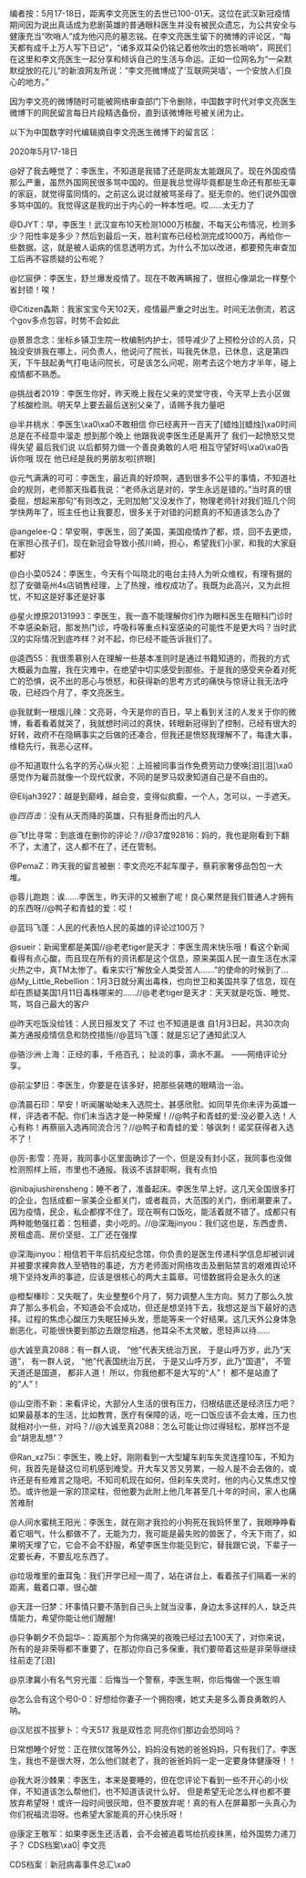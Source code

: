 编者按：5月17-18日，距离李文亮医生的去世已100-01天。这位在武汉新冠疫情期间因为说出真话成为悲剧英雄的普通眼科医生并没有被民众遗忘，为公共安全与健康充当“吹哨人”成为他闪亮的墓志铭。在李文亮医生留下的微博的评论区，“每天都有成千上万人写下日记”，“诸多双耳朵仍铭记着他吹出的悠长哨响”，网民们在这里和李文亮医生一起分享和倾诉自己的生活与命运。正如一位网名为“一朵默默绽放的花儿”的新浪网友所说：“李文亮微博成了‘互联网哭墙’，一个安放人们良心的地方。”

因为李文亮的微博随时可能被网络审查部门下令删除，中国数字时代对李文亮医生微博下的网民留言每日片段精选备份，直到该微博账号被关闭为止。 

以下为中国数字时代编辑摘自李文亮医生微博下的留言区：

2020年5月17-18日

@好了我去睡觉了：李医生，不知道是我错了还是网友太能跟风了。现在外国疫情那么严重，虽然外国网民很多骂中国的。但是我总觉得毕竟都是生命还有那些无辜的家庭，就觉得蛮同情的。之前这么说过就被骂圣母了。挺无奈的。他们说外国很多骂中国的。我觉得这是我的出于内心的一种本性吧。哎……太无力了

@DJYT：早，李医生！武汉宣布10天检测1000万核酸，不每天公布情况，检测多少？阳性率是多少？然后到最后一天，胜利宣布已经检测完成1000万，再给你一些数据。这，就是被人诟病的信息透明方式，为什么不加以改进，都要预先审查加工后再不容质疑的公布呢？

@忆宸伊：李医生，舒兰爆发疫情了。现在不敢再瞒报了，很担心像湖北一样整个省封锁！唉！

@Citizen螽斯：我家宝宝今天102天，疫情最严重之时出生。时间无法倒流，若这个gov多点包容，时势不会如此

@景景念念：坐标乡镇卫生院一枚编制内护士，领导减少了上预检分诊的人员，只独没安排我在哪上，问负责人，他说问了院长，叫我先休息，已休息，这是第四天，下午鼓起勇气打电话问院长，可是该怎么问呢，刚考去这个地方才半年，碰上疫情都不熟悉。

@挑战者2019：李医生你好，昨天晚上我在父亲的灵堂守夜，今天早上去小区做了核酸检测。明天早上要去最后送别父亲了，请赐予我力量吧

@半井桃水：李医生\xa0\xa0不敢相信 你已经离开一百天了[蜡烛][蜡烛]\xa0时间总是在不经意中溜走 想到那个晚上 他跟我说李医生还是离开了 我们一起愤怒又觉得失望 最后我们说 以后都努力做一个善良勇敢的人吧 相互守望好吗\xa0\xa0告诉你哦 现在 他已经是我的男朋友啦[挤眼]

@元气满满的可可：李医生，最近真的好烦啊，遇到很多不公平的事情，不知道社会的规则，老师那天指着我说：“老师永远是对的，学生永远是错的。”当时真的很委屈，想起来那句“有则改之，无则加勉”又没发作了，物理老师针对我们班几个同学快两年了，班主任也让我要忍，很多关于对错的问题真的不知道该怎么办了

@angelee-Q：早安啊，李医生，回了美国，美国疫情炸了都，烦，回不去更烦，在家担心孩子们，现在新冠会导致小孩川崎，担心，希望我们小家，和我的大家庭都好

@白小菜0524：李医生，今天有个叫晓北的电台主持人为听众维权，有理有据的怼了安徽亳州4s店销售经理，上了热搜，维权成功了。我既为此高兴，又为此担忧，不知这是好事还是好事

@星火燎原20131993：李医生，我一直不能理解你们作为眼科医生在眼科门诊时不幸感染新冠，那发热门诊，呼吸科等重点科室感染的可能性不是更大吗？当时武汉的实际情况到底咋样？对不起，你已经不能告诉我们了。

@逵西55：我很羡慕别人在理解一些基本准则时是通过书籍知道的，而我的方式大概最为血腥，我在灾难中，在绝望中切实感受到那些。于是我的感受夹杂着对死亡的恐惧，说不出的恶心与愤怒，和获得新的思考方式的痛快与惊讶让我无法呼吸，已经四个月了，李文亮医生。

@我就剩一根烟儿辣：文亮哥，今天是你的百日，早上看到关注的人发关于你的微博，看着看着就哭了，我就想时间过的真快，转眼新冠得到了控制，已经有很大的好转，政府不在隐瞒事实之后做的还凑合，但我还是愤怒我理解不了，每逢大事，维稳先行，我恶心这样。

@不知道取什么名字的芳心纵火犯：上班被同事当作免费劳动力使唤[泪][泪]\xa0感觉作为雇员就像一个现代奴隶，不同的是罗马奴隶知道自己是不自由的。

@Elijah3927：越是到巅峰，越会变，变得似疯癫，一个人，怎可以，一手遮天。

@_四百击_：没有从天而降的英雄，只有挺身而出的凡人

@飞f比寻常：到底谁在删你的评论？//@37度92816：妈的，我也是刚看到下翻不了，太渣了，这人都不在了，还在管制。

@PemaZ：昨天我的留言被删：李文亮吃不起车厘子，蔡莉家奢侈品包包一大堆。

@蓉儿跑跑：诶……李医生，昨天评的又被删了呢！良心果然是我们普通人才拥有的东西呀//@鸭子和青蛙的爱：哎！

@蓝玛飞蓬：人民的代表怕人民的英雄的评论过100万？

@sueir：新闻里都是美国//@老老tiger是天才：李医生周末快乐哦！看这个新闻看得有点心酸，而且现在所有的资讯都是这个信息，原来美国人民一直生活在水深火热之中，真TM太惨了。看来实行&#8221;解放全人类受苦人……&#8221;的使命的时候到了… @My_Little_Rebellion：1月3日就分离出毒株，也向世卫和美国共享了信息，现在却在质疑美国1月11日毒株哪来的……//@老老tiger是天才：天天就是吃饭、睡觉、骂，骂自己最大的客户

@昨天吃饭没给钱：人民日报发文了 不过 也不知道是谁 自1月3日起，共30次向美方通报疫情信息和防控措施//@蓝玛飞蓬：就是忘记了通知武汉人

@骆沙洲·上海：正经的事，千疮百孔； 扯淡的事，滴水不漏。 ——网络评论分享。

@前尘梦旧：李医生，你要是在该多好，把那些装瞎的眼睛治一治。

@清晨石印：早安！听闻屠呦呦未入选院士。甚感欣慰。如同早先你未评为英雄一样，评选者不配。你们未当选才是一种荣耀！//@鸭子和青蛙的爱:没必要入选！人心有称！再蔡丽入选再同流合污？//@鸭子和青蛙的爱：够讽刺！诺奖获得者入选不了！

@厉-影雪：亮哥，我同事小区里面确诊了一个，但是没有封小区，我同事也没做检测照样上班，市里也不通报。我该不该辞职啊，我有点怕

@nibajiushirensheng：睡不者了，准备起床。李医生早上好。这几天全国很多打的企业，包括成都一家美企业都关门，或者裁员，大范围的关门，倒闭潮要来了。因为疫情，民企，私企都撑不住了。现在啊有口饭吃，能活着就不错了。成都只有两种能勉强扛着：包租婆，卖小吃的。//@深海jinyou：我们这也是，东西虚贵、房租虚高、房价坚挺、工厂还在强撑

@深海jinyou：相信若干年后抗疫纪念馆，你负责的是医生传递科学信息却被训诫并被要求裸奔救人至牺牲的事迹，方方老师面对网络攻击及删贴禁言的艰难舆论环境下坚持发声的事迹，应该是很核心的两大主篇章。可惜数据将会是永久的迷

@橙梨榛珍：又失眠了，失业整整6个月了，努力调整人生方向。努力了那么久放弃了那么多机会，不知道会不会成功，但还是想坚持下去，我想这是当下最好的选择。过程的焦虑心酸压力失眠狂掉头发，愿能等来一个好结果。这几天外公身体急剧恶化，可能很快要到那边去跟您相遇，他耳朵不太灵敏，愿轻声以待……

@大诚至真2088：有一群人说， “他”代表天统治万民， 于是山呼万岁，此乃“天道”， 有一群人说， “他”代表国统治万民， 于是又山呼万岁，此乃“国道”， 不管天道还是国道， 都非人道！ 所以，你我他都不是大写的“人”！ 都不是站直了的“人”！

@山空雨不新：来看评论，大部分人生活的很有压力，归根结底还是经济压力吧？如果最基本的生活，比如教育，医疗有保障的话，吃一口饭应该不会太难，压力也就相对小一些，对吗？//@大诚至真2088：怎么可能让你过得轻松，那样岂不是会“胡思乱想”？

@Ran_xz75i：李医生，晚上好。刚刚看到一大型罐车刹车失灵连撞10车，不知为何，我首先是替这位司机感到难受。开大车又苦又劳累，一般人是不会去做的，或许还是有些难言之隐吧。不知司机现在如何，但刹车失灵时，他的内心又焦虑又惶恐。或许他是一家的顶梁柱，但他要为此附上他几年甚至几十年的时间，家人也痛苦难耐

@人间水蜜桃王阳光：李医生，就在刚才我捡的小狗死在我妈怀里了，我眼睁睁看着它咽气，什么都做不了，无能为力，我可能是最失败的兽医了，今天下雨了，如果明天埋了它，它会不会不舒服，希望李医生你能见到它，替我跟它说，下辈子一定要长寿，不要乱吃东西了。

@垃圾堆里的垂耳兔：我们开学已经一周了，站在讲台上，看着孩子们隔着一米的距离，戴着口罩，很心酸

@天涯一归梦：坏事情只要不落到自己头上就当没事，身边太多这样的人，缺乏共情能力，希望你能让他们醒醒!

@只争朝夕不负韶华&#8211;：距离那个为你痛哭的夜晚已经过去100天了，对你来说，所有的是非荣辱都不重要了，在那边你自己多保重，我们要带着这些是非荣辱继续往前走了[泪]

@京津冀小有名气穷光蛋：后悔当一个警察，李医生啊，你后悔做一个医生嘛

@怎么会有这个号0-0：好想给你妻子一个拥抱噢，她丈夫是多么善良勇敢的人呐。

@汉尼拔不拔萝卜：今天517 我是双性恋 阿亮你们那边会恐同吗？

日常想睡个好觉：正在殡仪馆等外公，妈妈没有她的爸爸妈妈，只有我们了。李医生，我也不是很大呀，怎么他们就老了，我的爸爸妈妈一定一定要身体健康呀！！

@我大哥沙棘果：李医生，本来是要睡的，但在您评论下看到一些不开心的小伙伴，不知道该怎么帮他们，也不知道该说什么好。 但是希望无论怎么样也都不要放弃希望呀！或许一段时间很灰暗，但不要放弃呢！真的有人在屏幕那一头真心为你们祝福流泪呀。也希望大家能真的开心快乐呀！

@康定王敬军：如果李医生还活着，会不会被追着骂给抗疫抹黑，给外国势力递刀子？ CDS档案\xa0| 李文亮

CDS档案｜新冠病毒事件总汇\xa0


